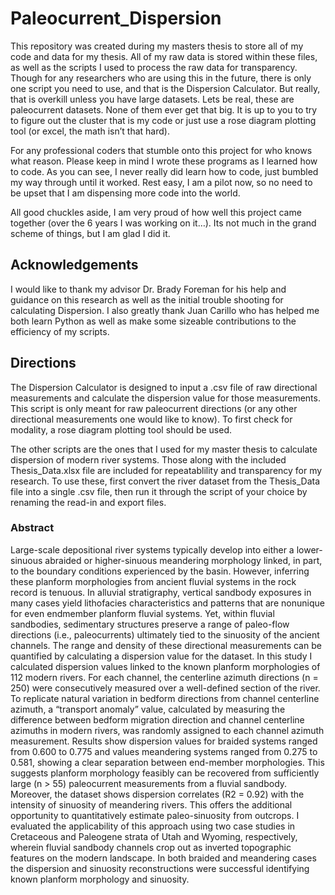 # Paleocurrent_Dispersion

This repository was created during my masters thesis to store all of my code and data for my thesis. All of my raw data is stored within these files, as well as the scripts I used to process the raw data for transparency. Though for any researchers who are using this in the future, there is only one script you need to use, and that is the Dispersion Calculator. But really, that is overkill unless you have large datasets. Lets be real, these are paleocurrent datasets. None of them ever get that big. It is up to you to try to figure out the cluster that is my code or just use a rose diagram plotting tool (or excel, the math isn’t that hard). 

For any professional coders that stumble onto this project for who knows what reason. Please keep in mind I wrote these programs as I learned how to code. As you can see, I never really did learn how to code, just bumbled my way through until it worked. Rest easy, I am a pilot now, so no need to be upset that I am dispensing more code into the world. 

All good chuckles aside, I am very proud of how well this project came together (over the 6 years I was working on it…). Its not much in the grand scheme of things, but I am glad I did it. 

## Acknowledgements 

I would like to thank my advisor Dr. Brady Foreman for his help and guidance on this research as well as the initial trouble shooting for calculating Dispersion. I also greatly thank Juan Carillo who has helped me both learn Python as well as make some sizeable contributions to the efficiency of my scripts.


## Directions

The Dispersion Calculator is designed to input a .csv file of raw directional measurements and calculate the dispersion value for those measurements. This script is only meant for raw paleocurrent directions (or any other directional measurements one would like to know). To first check for modality, a rose diagram plotting tool should be used. 

The other scripts are the ones that I used for my master thesis to calculate dispersion of modern river systems. Those along with the included Thesis_Data.xlsx file are included for repeatablility and transparency for my research. To use these, first convert the river dataset from the Thesis_Data file into a single .csv file, then run it through the script of your choice by renaming the read-in and export files. 

### Abstract

Large-scale depositional river systems typically develop into either a lower-sinuous abraided or higher-sinuous meandering morphology linked, in part, to the boundary conditions experienced by the basin. However, inferring these planform morphologies from ancient fluvial systems in the rock record is tenuous. In alluvial stratigraphy, vertical sandbody exposures in many cases yield lithofacies characteristics and patterns that are nonunique for even endmember planform fluvial systems. Yet, within fluvial sandbodies, sedimentary structures preserve a range of paleo-flow directions (i.e., paleocurrents) ultimately tied to the sinuosity of the ancient channels. The range and density of these directional measurements can be quantified by calculating a dispersion value for the dataset. In this study I calculated dispersion values linked to the known planform morphologies of 112 modern rivers. For each channel, the centerline azimuth directions (n = 250) were consecutively measured over a well-defined section of the river. To replicate natural variation in bedform directions from channel centerline azimuth, a “transport anomaly” value, calculated by measuring the difference between bedform migration direction and channel centerline azimuths in modern rivers, was randomly assigned to each channel azimuth measurement. Results show dispersion values for braided systems ranged from 0.600 to 0.775 and values meandering systems ranged from 0.275 to 0.581, showing a clear separation between end-member morphologies. This suggests planform morphology feasibly can be recovered from sufficiently large (n > 55) paleocurrent measurements from a fluvial sandbody. Moreover, the dataset shows dispersion correlates (R2 = 0.92) with the intensity of sinuosity of meandering rivers. This offers the additional opportunity to quantitatively estimate paleo-sinuosity from outcrops. I evaluated the applicability of this approach using two case studies in Cretaceous and Paleogene strata of Utah and Wyoming, respectively, wherein fluvial sandbody channels crop out as inverted topographic features on the modern landscape. In both braided and meandering cases the dispersion and sinuosity reconstructions were successful identifying known planform morphology and sinuosity.

